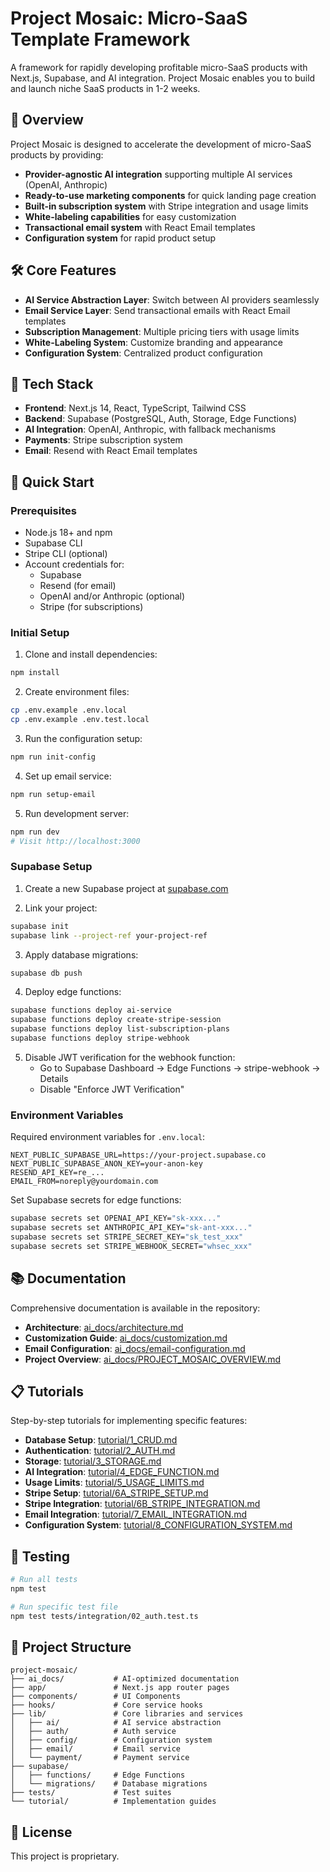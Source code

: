 # Project Mosaic: Micro-SaaS Template Framework

A framework for rapidly developing profitable micro-SaaS products with Next.js, Supabase, and AI integration. Project Mosaic enables you to build and launch niche SaaS products in 1-2 weeks.

## 🚀 Overview

Project Mosaic is designed to accelerate the development of micro-SaaS products by providing:

- **Provider-agnostic AI integration** supporting multiple AI services (OpenAI, Anthropic)
- **Ready-to-use marketing components** for quick landing page creation
- **Built-in subscription system** with Stripe integration and usage limits
- **White-labeling capabilities** for easy customization
- **Transactional email system** with React Email templates
- **Configuration system** for rapid product setup

## 🛠️ Core Features

- **AI Service Abstraction Layer**: Switch between AI providers seamlessly
- **Email Service Layer**: Send transactional emails with React Email templates
- **Subscription Management**: Multiple pricing tiers with usage limits
- **White-Labeling System**: Customize branding and appearance
- **Configuration System**: Centralized product configuration

## 🧰 Tech Stack

- **Frontend**: Next.js 14, React, TypeScript, Tailwind CSS
- **Backend**: Supabase (PostgreSQL, Auth, Storage, Edge Functions)
- **AI Integration**: OpenAI, Anthropic, with fallback mechanisms
- **Payments**: Stripe subscription system
- **Email**: Resend with React Email templates

## 🏁 Quick Start

### Prerequisites

- Node.js 18+ and npm
- Supabase CLI
- Stripe CLI (optional)
- Account credentials for:
  - Supabase
  - Resend (for email)
  - OpenAI and/or Anthropic (optional)
  - Stripe (for subscriptions)

### Initial Setup

1. Clone and install dependencies:

```bash
npm install
```

2. Create environment files:
```bash
cp .env.example .env.local
cp .env.example .env.test.local
```

3. Run the configuration setup:
```bash
npm run init-config
```

4. Set up email service:
```bash
npm run setup-email
```

5. Run development server:
```bash
npm run dev
# Visit http://localhost:3000
```

### Supabase Setup

1. Create a new Supabase project at [supabase.com](https://supabase.com)

2. Link your project:
```bash
supabase init
supabase link --project-ref your-project-ref
```

3. Apply database migrations:
```bash
supabase db push
```

4. Deploy edge functions:
```bash
supabase functions deploy ai-service
supabase functions deploy create-stripe-session
supabase functions deploy list-subscription-plans
supabase functions deploy stripe-webhook
```

5. Disable JWT verification for the webhook function:
   - Go to Supabase Dashboard → Edge Functions → stripe-webhook → Details
   - Disable "Enforce JWT Verification"

### Environment Variables

Required environment variables for `.env.local`:

```
NEXT_PUBLIC_SUPABASE_URL=https://your-project.supabase.co
NEXT_PUBLIC_SUPABASE_ANON_KEY=your-anon-key
RESEND_API_KEY=re_...
EMAIL_FROM=noreply@yourdomain.com
```

Set Supabase secrets for edge functions:

```bash
supabase secrets set OPENAI_API_KEY="sk-xxx..."
supabase secrets set ANTHROPIC_API_KEY="sk-ant-xxx..."
supabase secrets set STRIPE_SECRET_KEY="sk_test_xxx"
supabase secrets set STRIPE_WEBHOOK_SECRET="whsec_xxx"
```

## 📚 Documentation

Comprehensive documentation is available in the repository:

- **Architecture**: [ai_docs/architecture.md](ai_docs/architecture.md)
- **Customization Guide**: [ai_docs/customization.md](ai_docs/customization.md)
- **Email Configuration**: [ai_docs/email-configuration.md](ai_docs/email-configuration.md)
- **Project Overview**: [ai_docs/PROJECT_MOSAIC_OVERVIEW.md](ai_docs/PROJECT_MOSAIC_OVERVIEW.md)

## 📋 Tutorials

Step-by-step tutorials for implementing specific features:

- **Database Setup**: [tutorial/1_CRUD.md](tutorial/1_CRUD.md)
- **Authentication**: [tutorial/2_AUTH.md](tutorial/2_AUTH.md)
- **Storage**: [tutorial/3_STORAGE.md](tutorial/3_STORAGE.md)
- **AI Integration**: [tutorial/4_EDGE_FUNCTION.md](tutorial/4_EDGE_FUNCTION.md)
- **Usage Limits**: [tutorial/5_USAGE_LIMITS.md](tutorial/5_USAGE_LIMITS.md)
- **Stripe Setup**: [tutorial/6A_STRIPE_SETUP.md](tutorial/6A_STRIPE_SETUP.md)
- **Stripe Integration**: [tutorial/6B_STRIPE_INTEGRATION.md](tutorial/6B_STRIPE_INTEGRATION.md)
- **Email Integration**: [tutorial/7_EMAIL_INTEGRATION.md](tutorial/7_EMAIL_INTEGRATION.md)
- **Configuration System**: [tutorial/8_CONFIGURATION_SYSTEM.md](tutorial/8_CONFIGURATION_SYSTEM.md)

## 🧪 Testing

```bash
# Run all tests
npm test

# Run specific test file
npm test tests/integration/02_auth.test.ts
```

## 📁 Project Structure

```
project-mosaic/
├── ai_docs/           # AI-optimized documentation
├── app/               # Next.js app router pages
├── components/        # UI Components
├── hooks/             # Core service hooks
├── lib/               # Core libraries and services
│   ├── ai/            # AI service abstraction
│   ├── auth/          # Auth service
│   ├── config/        # Configuration system
│   ├── email/         # Email service
│   └── payment/       # Payment service
├── supabase/
│   ├── functions/     # Edge Functions
│   └── migrations/    # Database migrations
├── tests/             # Test suites
└── tutorial/          # Implementation guides
```

## 📄 License

This project is proprietary.
